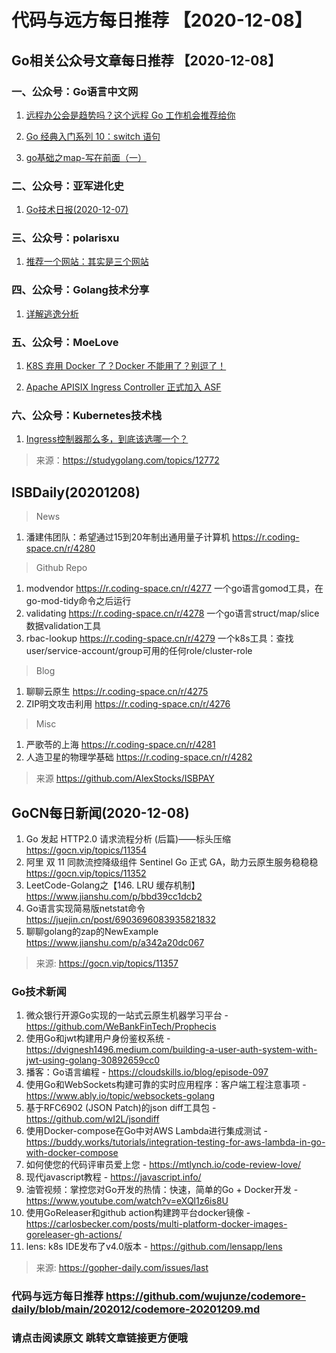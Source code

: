 # 代码与远方每日推荐 【2020-12-08】 


## Go相关公众号文章每日推荐 【2020-12-08】

### 一、公众号：Go语言中文网

1. [远程办公会是趋势吗？这个远程 Go 工作机会推荐给你](https://mp.weixin.qq.com/s/maUjOZVb-dkedcUtMR2fWw)

2. [Go 经典入门系列 10：switch 语句](https://mp.weixin.qq.com/s/GWNCI1a0OvbAa7gaREJPmg)

3. [go基础之map-写在前面（一）](https://mp.weixin.qq.com/s/Aw8AjDmuvf7n7ACWl7mwaw)

### 二、公众号：亚军进化史

1. [Go技术日报(2020-12-07)](https://studygolang.com/topics/12766)

### 三、公众号：polarisxu

1. [推荐一个网站：其实是三个网站](https://mp.weixin.qq.com/s/xX1-DoBsuY17K69TjmE8dg)

### 四、公众号：Golang技术分享

1. [详解逃逸分析](https://mp.weixin.qq.com/s/VeNiik-6vi8yQPKnr18w8A)

### 五、公众号：MoeLove

1. [K8S 弃用 Docker 了？Docker 不能用了？别逗了！](https://mp.weixin.qq.com/s/z6s4QliBHs08pVj0GQ03dw)

2. [Apache APISIX Ingress Controller 正式加入 ASF](https://mp.weixin.qq.com/s/SojhhvJF8tp8LKcix3YsOg)

### 六、公众号：Kubernetes技术栈

1. [Ingress控制器那么多，到底该选哪一个？](https://mp.weixin.qq.com/s/3-A5AN5eF8Qog7YfpUtsFg)


> 来源：https://studygolang.com/topics/12772


## ISBDaily(20201208)

> News
1. 潘建伟团队：希望通过15到20年制出通用量子计算机 https://r.coding-space.cn/r/4280

> Github Repo
1. modvendor https://r.coding-space.cn/r/4277 一个go语言gomod工具，在go-mod-tidy命令之后运行
2. validating https://r.coding-space.cn/r/4278 一个go语言struct/map/slice数据validation工具
3. rbac-lookup https://r.coding-space.cn/r/4279 一个k8s工具：查找user/service-account/group可用的任何role/cluster-role

> Blog
1. 聊聊云原生 https://r.coding-space.cn/r/4275
2. ZIP明文攻击利用 https://r.coding-space.cn/r/4276

> Misc
1. 严歌苓的上海 https://r.coding-space.cn/r/4281
2. 人造卫星的物理学基础 https://r.coding-space.cn/r/4282

> 来源 https://github.com/AlexStocks/ISBPAY 



## GoCN每日新闻(2020-12-08)

1. Go 发起 HTTP2.0 请求流程分析 (后篇)——标头压缩 https://gocn.vip/topics/11354
2. 阿里 双 11 同款流控降级组件 Sentinel Go 正式 GA，助力云原生服务稳稳稳 https://gocn.vip/topics/11352
3. LeetCode-Golang之【146. LRU 缓存机制】https://www.jianshu.com/p/bbd39cc1dcb2 
4. Go语言实现简易版netstat命令 https://juejin.cn/post/6903696083935821832
5. 聊聊golang的zap的NewExample https://www.jianshu.com/p/a342a20dc067

> 来源: https://gocn.vip/topics/11357



### Go技术新闻

1. 微众银行开源Go实现的一站式云原生机器学习平台 - https://github.com/WeBankFinTech/Prophecis
2. 使用Go和jwt构建用户身份鉴权系统 - https://dvignesh1496.medium.com/building-a-user-auth-system-with-jwt-using-golang-30892659cc0
3. 播客：Go语言编程 - https://cloudskills.io/blog/episode-097
4. 使用Go和WebSockets构建可靠的实时应用程序：客户端工程注意事项 - https://www.ably.io/topic/websockets-golang
5. 基于RFC6902 (JSON Patch)的json diff工具包 - https://github.com/wI2L/jsondiff
6. 使用Docker-compose在Go中对AWS Lambda进行集成测试 - https://buddy.works/tutorials/integration-testing-for-aws-lambda-in-go-with-docker-compose
7. 如何使您的代码评审员爱上您 - https://mtlynch.io/code-review-love/
8. 现代javascript教程 - https://javascript.info/
9. 油管视频：掌控您对Go开发的热情：快速，简单的Go + Docker开发 - https://www.youtube.com/watch?v=eXQl1z6is8U
10. 使用GoReleaser和github action构建跨平台docker镜像 - https://carlosbecker.com/posts/multi-platform-docker-images-goreleaser-gh-actions/
11. lens: k8s IDE发布了v4.0版本 - https://github.com/lensapp/lens
> 来源: https://gopher-daily.com/issues/last

###  代码与远方每日推荐  https://github.com/wujunze/codemore-daily/blob/main/202012/codemore-20201209.md

### 请点击阅读原文  跳转文章链接更方便哦 




